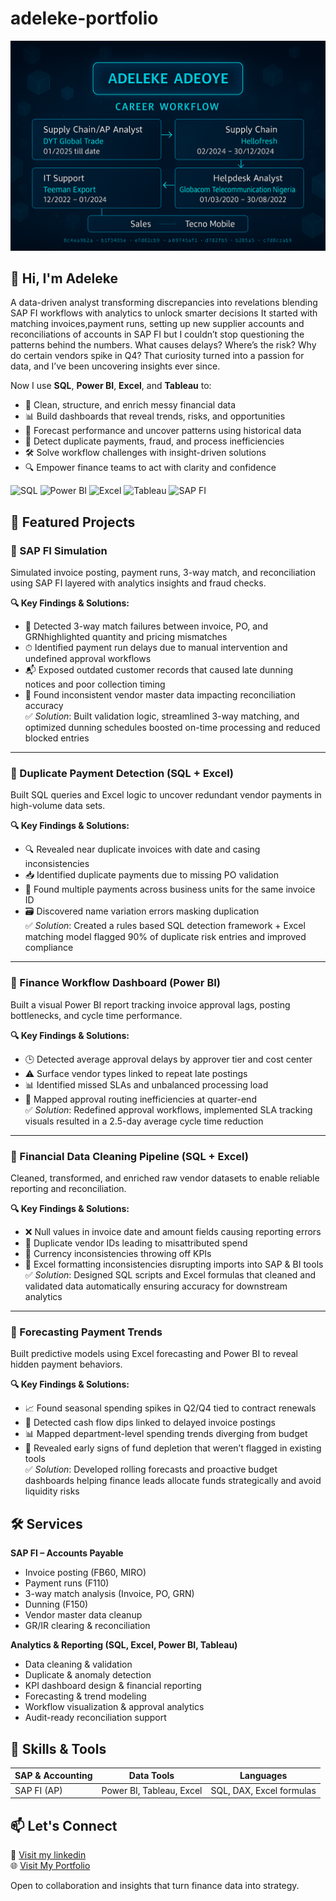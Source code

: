 # adeleke-portfolio
![Adeleke Banner](./adeleke-banner.png)

## 👋 Hi, I'm Adeleke

A data-driven analyst transforming discrepancies into revelations blending SAP FI workflows with analytics to unlock smarter decisions 
It started with matching invoices,payment runs, setting up new supplier accounts  and reconciliations of accounts in SAP FI but I couldn’t stop questioning the patterns behind the numbers. What causes delays? Where’s the risk? Why do certain vendors spike in Q4? That curiosity turned into a passion for data, and I’ve been uncovering insights ever since.

Now I use **SQL**, **Power BI**, **Excel**, and **Tableau** to:
- 🧹 Clean, structure, and enrich messy financial data  
- 📊 Build dashboards that reveal trends, risks, and opportunities  
- 🔮 Forecast performance and uncover patterns using historical data  
- 🧠 Detect duplicate payments, fraud, and process inefficiencies  
- 🛠 Solve workflow challenges with insight-driven solutions  
- 🔍 Empower finance teams to act with clarity and confidence


![SQL](https://img.shields.io/badge/SQL-blue)
![Power BI](https://img.shields.io/badge/Power_BI-Data_Visuals-yellow)
![Excel](https://img.shields.io/badge/Excel-green)
![Tableau](https://img.shields.io/badge/Tableau-Analytics-orange)
![SAP FI](https://img.shields.io/badge/SAP_FI-Accounts_Payable-brightgreen)



## 🚀 Featured Projects

### 📌 SAP FI Simulation  
Simulated invoice posting, payment runs, 3-way match, and reconciliation using SAP FI layered with analytics insights and fraud checks.

**🔍 Key Findings & Solutions:**
- 🔁 Detected 3-way match failures between invoice, PO, and GRNhighlighted quantity and pricing mismatches
- ⏱ Identified payment run delays due to manual intervention and undefined approval workflows
- 📬 Exposed outdated customer records that caused late dunning notices and poor collection timing
- 🧾 Found inconsistent vendor master data impacting reconciliation accuracy  
✅ *Solution*: Built validation logic, streamlined 3-way matching, and optimized dunning schedules boosted on-time processing and reduced blocked entries

---

### 📌 Duplicate Payment Detection (SQL + Excel)  
Built SQL queries and Excel logic to uncover redundant vendor payments in high-volume data sets.

**🔍 Key Findings & Solutions:**
- 🔍 Revealed near duplicate invoices with date and casing inconsistencies
- 📥 Identified duplicate payments due to missing PO validation
- 🧾 Found multiple payments across business units for the same invoice ID
- 🗃 Discovered name variation errors masking duplication  
✅ *Solution*: Created a rules based SQL detection framework + Excel matching model flagged 90% of duplicate risk entries and improved compliance

---

### 📌 Finance Workflow Dashboard (Power BI)  
Built a visual Power BI report tracking invoice approval lags, posting bottlenecks, and cycle time performance.

**🔍 Key Findings & Solutions:**
- 🕒 Detected average approval delays by approver tier and cost center
- ⚠ Surface vendor types linked to repeat late postings
- 📊 Identified missed SLAs and unbalanced processing load
- 📎 Mapped approval routing inefficiencies at quarter-end  
✅ *Solution*: Redefined approval workflows, implemented SLA tracking visuals resulted in a 2.5-day average cycle time reduction

---

### 📌 Financial Data Cleaning Pipeline (SQL + Excel)  
Cleaned, transformed, and enriched raw vendor datasets to enable reliable reporting and reconciliation.

**🔍 Key Findings & Solutions:**
- ❌ Null values in invoice date and amount fields causing reporting errors
- 🔢 Duplicate vendor IDs leading to misattributed spend
- 🧮 Currency inconsistencies throwing off KPIs
- 📄 Excel formatting inconsistencies disrupting imports into SAP & BI tools  
✅ *Solution*: Designed SQL scripts and Excel formulas that cleaned and validated data automatically ensuring accuracy for downstream analytics

---

### 📌 Forecasting Payment Trends  
Built predictive models using Excel forecasting and Power BI to reveal hidden payment behaviors.

**🔍 Key Findings & Solutions:**
- 📈 Found seasonal spending spikes in Q2/Q4 tied to contract renewals
- 💸 Detected cash flow dips linked to delayed invoice postings
- 📊 Mapped department-level spending trends diverging from budget
- 🧠 Revealed early signs of fund depletion that weren’t flagged in existing tools  
✅ *Solution*: Developed rolling forecasts and proactive budget dashboards helping finance leads allocate funds strategically and avoid liquidity risks

## 🛠 Services

**SAP FI – Accounts Payable**
- Invoice posting (FB60, MIRO)
- Payment runs (F110)
- 3-way match analysis (Invoice, PO, GRN)
- Dunning (F150)
- Vendor master data cleanup
- GR/IR clearing & reconciliation

**Analytics & Reporting (SQL, Excel, Power BI, Tableau)**
- Data cleaning & validation
- Duplicate & anomaly detection
- KPI dashboard design & financial reporting
- Forecasting & trend modeling
- Workflow visualization & approval analytics
- Audit-ready reconciliation support


## 🧰 Skills & Tools

| SAP & Accounting | Data Tools               | Languages           |
|------------------|--------------------------|---------------------|
| SAP FI (AP)      | Power BI, Tableau, Excel | SQL, DAX, Excel formulas |

## 📫 Let's Connect
📄 [Visit my linkedin](https://www.linkedin.com/in/adebayo-msc-csca-b1b6962a4)  
🌐 [Visit My Portfolio](https://www.hectraresources.com)

Open to collaboration and insights that turn finance data into strategy.
